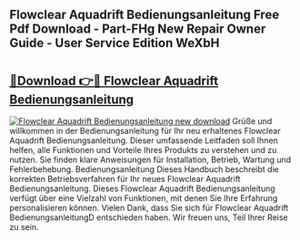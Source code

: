 ## Flowclear Aquadrift Bedienungsanleitung Free Pdf Download - Part-FHg New Repair Owner Guide - User Service Edition WeXbH

# <h2><a href="http://df4bo1.blite.top/?on=Flowclear+Aquadrift+Bedienungsanleitung">🔗Download 👉🔴 Flowclear Aquadrift Bedienungsanleitung</a></h2>

[![Flowclear Aquadrift Bedienungsanleitung new download](https://i.imgur.com/lujVjoI.png)](http://df4bo1.blite.top/?on=Flowclear+Aquadrift+Bedienungsanleitung)
Grüße und willkommen in der Bedienungsanleitung für Ihr neu erhaltenes Flowclear Aquadrift Bedienungsanleitung. Dieser umfassende Leitfaden soll Ihnen helfen, alle Funktionen und Vorteile Ihres Produkts zu verstehen und zu nutzen. Sie finden klare Anweisungen für Installation, Betrieb, Wartung und Fehlerbehebung. Bedienungsanleitung Dieses Handbuch beschreibt die korrekten Betriebsverfahren für Ihr neues Flowclear Aquadrift Bedienungsanleitung. Dieses Flowclear Aquadrift Bedienungsanleitung verfügt über eine Vielzahl von Funktionen, mit denen Sie Ihre Erfahrung personalisieren können. Vielen Dank, dass Sie sich für Flowclear Aquadrift BedienungsanleitungD entschieden haben. Wir freuen uns, Teil Ihrer Reise zu sein.
